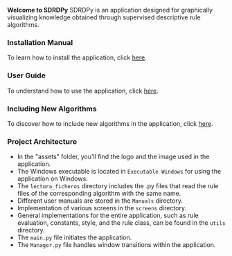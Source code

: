 **Welcome to SDRDPy**
SDRDPy is an application designed for graphically visualizing knowledge obtained through supervised descriptive rule algorithms.

### Installation Manual
To learn how to install the application, click [here](Manuals/Installation_Manual.md).

### User Guide
To understand how to use the application, click [here](Manuals/User_Guide.md).

### Including New Algorithms
To discover how to include new algorithms in the application, click [here](Manuals/Including_new_algorithms.md).

### Project Architecture
- In the "assets" folder, you'll find the logo and the image used in the application.
- The Windows executable is located in `Executable Windows` for using the application on Windows.
- The `lectura_ficheros` directory includes the .py files that read the rule files of the corresponding algorithm with the same name.
- Different user manuals are stored in the `Manuals` directory.
- Implementation of various screens in the `screens` directory.
- General implementations for the entire application, such as rule evaluation, constants, style, and the rule class, can be found in the `utils` directory.
- The `main.py` file initiates the application.
- The `Manager.py` file handles window transitions within the application.
